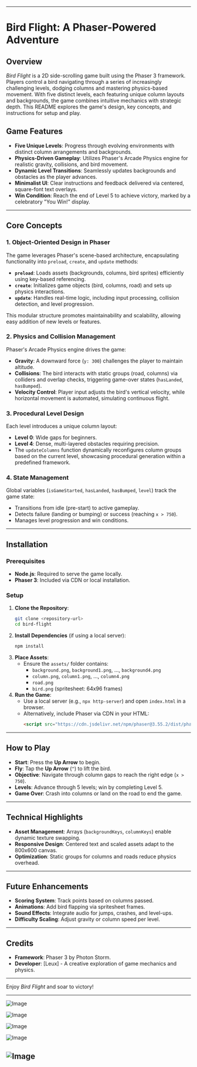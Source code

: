 
---

# Bird Flight: A Phaser-Powered Adventure

## Overview
*Bird Flight* is a 2D side-scrolling game built using the Phaser 3 framework. Players control a bird navigating through a series of increasingly challenging levels, dodging columns and mastering physics-based movement. With five distinct levels, each featuring unique column layouts and backgrounds, the game combines intuitive mechanics with strategic depth. This README explores the game's design, key concepts, and instructions for setup and play.



## Game Features
- **Five Unique Levels**: Progress through evolving environments with distinct column arrangements and backgrounds.
- **Physics-Driven Gameplay**: Utilizes Phaser's Arcade Physics engine for realistic gravity, collisions, and bird movement.
- **Dynamic Level Transitions**: Seamlessly updates backgrounds and obstacles as the player advances.
- **Minimalist UI**: Clear instructions and feedback delivered via centered, square-font text overlays.
- **Win Condition**: Reach the end of Level 5 to achieve victory, marked by a celebratory "You Win!" display.

---

## Core Concepts

### 1. Object-Oriented Design in Phaser
The game leverages Phaser's scene-based architecture, encapsulating functionality into `preload`, `create`, and `update` methods:
- **`preload`**: Loads assets (backgrounds, columns, bird sprites) efficiently using key-based referencing.
- **`create`**: Initializes game objects (bird, columns, road) and sets up physics interactions.
- **`update`**: Handles real-time logic, including input processing, collision detection, and level progression.

This modular structure promotes maintainability and scalability, allowing easy addition of new levels or features.

### 2. Physics and Collision Management
Phaser's Arcade Physics engine drives the game:
- **Gravity**: A downward force (`y: 300`) challenges the player to maintain altitude.
- **Collisions**: The bird interacts with static groups (road, columns) via colliders and overlap checks, triggering game-over states (`hasLanded`, `hasBumped`).
- **Velocity Control**: Player input adjusts the bird's vertical velocity, while horizontal movement is automated, simulating continuous flight.

### 3. Procedural Level Design
Each level introduces a unique column layout:
- **Level 0**: Wide gaps for beginners.
- **Level 4**: Dense, multi-layered obstacles requiring precision.
- The `updateColumns` function dynamically reconfigures column groups based on the current level, showcasing procedural generation within a predefined framework.

### 4. State Management
Global variables (`isGameStarted`, `hasLanded`, `hasBumped`, `level`) track the game state:
- Transitions from idle (pre-start) to active gameplay.
- Detects failure (landing or bumping) or success (reaching `x > 750`).
- Manages level progression and win conditions.

---

## Installation

### Prerequisites
- **Node.js**: Required to serve the game locally.
- **Phaser 3**: Included via CDN or local installation.

### Setup
1. **Clone the Repository**:
   ```bash
   git clone <repository-url>
   cd bird-flight
   ```
2. **Install Dependencies** (if using a local server):
   ```bash
   npm install
   ```
3. **Place Assets**:
   - Ensure the `assets/` folder contains:
     - `background.png`, `background1.png`, ..., `background4.png`
     - `column.png`, `column1.png`, ..., `column4.png`
     - `road.png`
     - `bird.png` (spritesheet: 64x96 frames)
4. **Run the Game**:
   - Use a local server (e.g., `npx http-server`) and open `index.html` in a browser.
   - Alternatively, include Phaser via CDN in your HTML:
     ```html
     <script src="https://cdn.jsdelivr.net/npm/phaser@3.55.2/dist/phaser.min.js"></script>
     ```

---

## How to Play
- **Start**: Press the **Up Arrow** to begin.
- **Fly**: Tap the **Up Arrow** (`^`) to lift the bird.
- **Objective**: Navigate through column gaps to reach the right edge (`x > 750`).
- **Levels**: Advance through 5 levels; win by completing Level 5.
- **Game Over**: Crash into columns or land on the road to end the game.

---

## Technical Highlights
- **Asset Management**: Arrays (`backgroundKeys`, `columnKeys`) enable dynamic texture swapping.
- **Responsive Design**: Centered text and scaled assets adapt to the 800x600 canvas.
- **Optimization**: Static groups for columns and roads reduce physics overhead.

---

## Future Enhancements
- **Scoring System**: Track points based on columns passed.
- **Animations**: Add bird flapping via spritesheet frames.
- **Sound Effects**: Integrate audio for jumps, crashes, and level-ups.
- **Difficulty Scaling**: Adjust gravity or column speed per level.

---

## Credits
- **Framework**: Phaser 3 by Photon Storm.
- **Developer**: [Leux] - A creative exploration of game mechanics and physics.

---

Enjoy *Bird Flight* and soar to victory!

---
![Image](https://github.com/user-attachments/assets/e10063fb-471f-4cef-aaa3-8b28af8732a3)

![Image](https://github.com/user-attachments/assets/f40dfeb5-e3e2-4117-a2b3-2153fd9a379e)

![Image](https://github.com/user-attachments/assets/ef611649-ba40-4056-8d73-3e9d6aa34ebf)

![Image](https://github.com/user-attachments/assets/00b8d28a-4f59-4d16-8c26-25b4ec2a6881)

![Image](https://github.com/user-attachments/assets/5252a610-161f-49b0-aa1d-2b1602b69b95)
---


